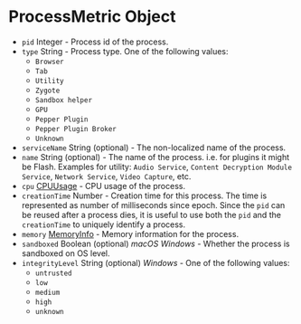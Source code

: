 # ProcessMetric Object

* `pid` Integer - Process id of the process.
* `type` String - Process type. One of the following values:
  * `Browser`
  * `Tab`
  * `Utility`
  * `Zygote`
  * `Sandbox helper`
  * `GPU`
  * `Pepper Plugin`
  * `Pepper Plugin Broker`
  * `Unknown`
* `serviceName` String (optional) - The non-localized name of the process.
* `name` String (optional) - The name of the process. i.e. for plugins it might be Flash.
    Examples for utility: `Audio Service`, `Content Decryption Module Service`, `Network Service`, `Video Capture`, etc.
* `cpu` [CPUUsage](cpu-usage.md) - CPU usage of the process.
* `creationTime` Number - Creation time for this process.
    The time is represented as number of milliseconds since epoch.
    Since the `pid` can be reused after a process dies,
    it is useful to use both the `pid` and the `creationTime` to uniquely identify a process.
* `memory` [MemoryInfo](memory-info.md) - Memory information for the process.
* `sandboxed` Boolean (optional) _macOS_ _Windows_ - Whether the process is sandboxed on OS level.
* `integrityLevel` String (optional) _Windows_ - One of the following values:
  * `untrusted`
  * `low`
  * `medium`
  * `high`
  * `unknown`
